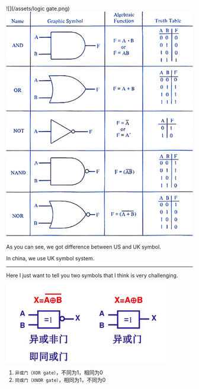 ![](/assets/logic gate.png)
![](/assets/logic_gate_2.png)


As you can see, we got difference between US and UK symbol.

In china, we use UK symbol system.

___

Here I just want to tell you two symbols that I think is very challenging.

![](/assets/xnor_or_xor_gate.png)

1. `异或门（XOR gate）`，不同为1，相同为0
2. `同或门（XNOR gate）`，相同为1，不同为0